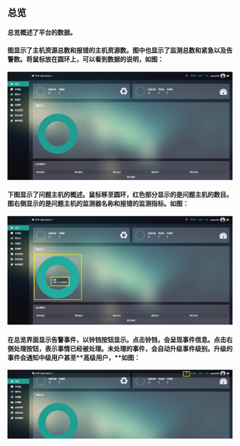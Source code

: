 ## 总览

#### **总览**概述了平台的数据。

#### 图显示了**主机资源总数**和报错的**主机资源数**。图中也显示了监测总数和紧急以及告警数。将鼠标放在圆环上，可以看到数据的说明，如图：

#### ![](/assets/监控总览.jpg)

#### 下图显示了问题主机的概述。鼠标移至圆环，红色部分显示的是问题主机的数目。图右侧显示的是问题主机的监测器名称和报错的监测指标。如图：

![](/assets/监控总览1.jpg)

#### 在总览界面显示告警事件，以铃铛按钮显示。点击**铃铛**，会呈现事件信息。点击右侧处理按钮，表示事情已经被处理。未处理的事件，会自动升级事件级别。升级的事件会通知**中级用户**甚至**高级用户，**如图：

![](/assets/监控总览2.png)



















